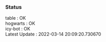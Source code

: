 ### Status


table : OK  
hogwarts : OK  
icy-bot : OK  
Latest Update : 2022-03-14 20:09:20.730670
